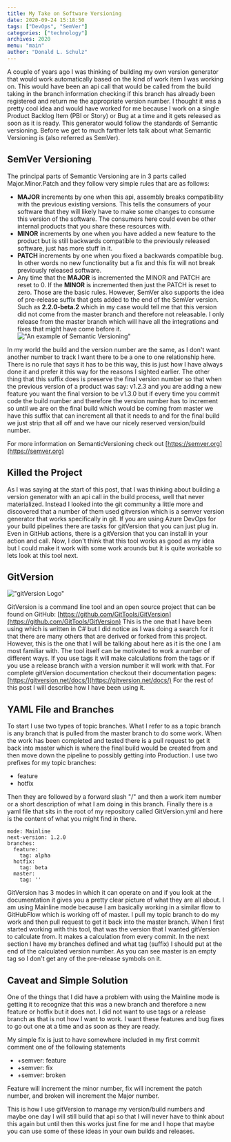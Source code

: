 ```yaml
---
title: My Take on Software Versioning
date: 2020-09-24 15:18:50
tags: ["DevOps", "SemVer"]
categories: ["technology"]
archives: 2020
menu: "main"
author: "Donald L. Schulz"
---
```

A couple of years ago I was thinking of building my own version generator that would work automatically based on the kind of work item I was working on.  This would have been an api call that would be called from the build taking in the branch information checking if this branch has already been registered and return me the appropriate version number.  I thought it was a pretty cool idea and would have worked for me because I work on a single Product Backlog Item (PBI or Story) or Bug at a time and it gets released as soon as it is ready.  This generator would follow the standards of Semantic versioning.  Before we get to much farther lets talk about what Semantic Versioning is (also referred as SemVer).
## SemVer Versioning
The principal parts of Semantic Versioning are in 3 parts called Major.Minor.Patch and they follow very simple rules that are as follows:
- **MAJOR** increments by one when this api, assembly breaks compatibility with the previous existing versions.  This tells the consumers of your software that they will likely have to make some changes to consume this version of the software.  The consumers here could even be other internal products that you share these resources with.
- **MINOR** increments by one when you have added a new feature to the product but is still backwards compatible to the previously released software, just has more stuff in it.
- **PATCH** increments by one when you fixed a backwards compatible bug.  In other words no new functionality but a fix and this fix will not break previously released software.
- Any time that the **MAJOR** is incremented the MINOR and PATCH are reset to 0.  If the **MINOR** is incremented then just the PATCH is reset to zero.
Those are the basic rules.  However, SemVer also supports the idea of pre-release suffix that gets added to the end of the SemVer version.  Such as **2.2.0-beta.2** which in my case would tell me that this version did not come from the master branch and therefore not releasable.  I only release from the master branch which will have all the integrations and fixes that might have come before it.  
!["An example of Semantic Versioning"](/images/semver.png) 

In my world the build and the version number are the same, as I don't want another number to track I want there to be a one to one relationship here.  There is no rule that says it has to be this way, this is just how I have always done it and prefer it this way for the reasons I sighted earlier. The other thing that this suffix does is preserve the final version number so that when the previous version of a product was say: v1.2.3 and you are adding a new feature you want the final version to be v1.3.0 but if every time you commit code the build number and therefore the version number has to increment so until we are on the final build which would be coming from master we have this suffix that can increment all that it needs to and for the final build we just strip that all off and we have our nicely reserved version/build number.

For more information on SemanticVersioning check out [https://semver.org](https://semver.org)
## Killed the Project
As I was saying at the start of this post, that I was thinking about building a version generator with an api call in the build process, well that never materialized.  Instead I looked into the git community a little more and discovered that a number of them used gitversion which is a semver version generator that works specifically in git.  If you are using Azure DevOps for your build pipelines there are tasks for gitVersion that you can just plug in.  Even in GitHub actions, there is a gitVersion that you can install in your action and call.  Now, I don't think that this tool works as good as my idea but I could make it work with some work arounds but it is quite workable so lets look at this tool next.
## GitVersion
 !["gitVersion Logo"](/images/gitVersion.png)
 
 GitVersion is a command line tool and an open source project that can be found on GitHub: [https://github.com/GitTools/GitVersion](https://github.com/GitTools/GitVersion)  This is the one that I have been using which is written in C# but I did notice as I was doing a search for it that there are many others that are derived or forked from this project.  However, this is the one that I will be talking about here as it is the one I am most familiar with.  The tool itself can be motivated to work a number of different ways.  If you use tags it will make calculations from the tags or if you use a release branch with a version number it will work with that.  For complete gitVersion documentation checkout their documentation pages: [https://gitversion.net/docs/](https://gitversion.net/docs/)  For the rest of this post I will describe how I have been using it.
## YAML File and Branches
To start I use two types of topic branches.  What I refer to as a topic branch is any branch that is pulled from the master branch to do some work.  When the work has been completed and tested there is a pull request to get it back into master which is where the final build would be created from and then move down the pipeline to possibly getting into Production.  I use two prefixes for my topic branches:
* feature
* hotfix

Then they are followed by a forward slash "/" and then a work item number or a short description of what I am doing in this branch.  Finally there is a yaml file that sits in the root of my repository called GitVersion.yml and here is the content of what you might find in there.
```
mode: Mainline
next-version: 1.2.0
branches:
  feature:
    tag: alpha
  hotfix:
    tag: beta
  master:
    tag: ''
```
GitVersion has 3 modes in which it can operate on and if you look at the documentation it gives you a pretty clear picture of what they are all about.  I am using Mainline mode because I am basically working in a similar flow to GitHubFlow which is working off of master.  I pull my topic branch to do my work and then pull request to get it back into the master branch.  When I first started working with this tool, that was the version that I wanted gitVersion to calculate from.  It makes a calculation from every commit.  In the next section I have my branches defined and what tag (suffix) I should put at the end of the calculated version number.  As you can see master is an empty tag so I don't get any of the pre-release symbols on it.
## Caveat and Simple Solution
One of the things that I did have a problem with using the Mainline mode is getting it to recognize that this was a new branch and therefore a new feature or hotfix but it does not.  I did not want to use tags or a release branch as that is not how I want to work.  I want these features and bug fixes to go out one at a time and as soon as they are ready.

My simple fix is just to have somewhere included in my first commit comment one of the following statements
* +semver: feature
* +semver: fix
* +semver: broken

Feature will increment the minor number, fix will increment the patch number, and broken will increment the Major number.

This is how I use gitVersion to manage my version/build numbers and maybe one day I will still build that api so that I will never have to think about this again but until then this works just fine for me and I hope that maybe you can use some of these ideas in your own builds and releases.
